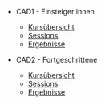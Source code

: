 
- CAD1 - Einsteiger:innen

  - [Kursübersicht](CAD1/Kursübersicht.md)
  - [Sessions](CAD1/Sessions.md)
  - [Ergebnisse](CAD1/Ergebnisse.md)

- CAD2 - Fortgeschrittene

  - [Kursübersicht](CAD2/Kursübersicht.md)
  - [Sessions](CAD2/Sessions.md)
  - [Ergebnisse](CAD2/Ergebnisse.md)

